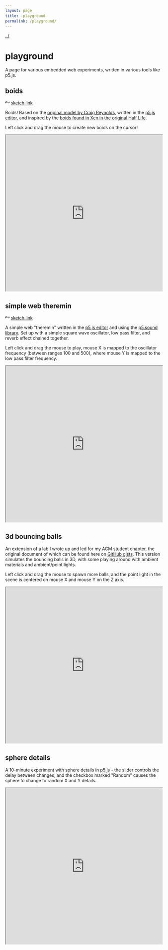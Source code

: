 ```yaml
---
layout: page
title: -playground
permalink: /playground/
---
```


<a href="/">../</a>

# playground

A page for various embedded web experiments, written in various tools like p5.js.

## boids

<div>
    <img src="/icons/p5-js.svg" width="14">
    <a href="https://editor.p5js.org/d-mckee/sketches/iuQZEjEN2">sketch link</a>
</div>

Boids! Based on the [original model by Craig Reynolds](https://www.red3d.com/cwr/boids/), written in the [p5.js editor](https://editor.p5js.org/), and inspired by the [boids found in Xen in the original Half Life](https://youtu.be/ucPLCf05VrI).  

Left click and drag the mouse to create new boids on the cursor!

<iframe src="https://editor.p5js.org/d-mckee/embed/iuQZEjEN2" style="width:100%;height:500px;"></iframe>



## simple web theremin

<div>
    <img src="/icons/p5-js.svg" width="14">
    <a href="https://editor.p5js.org/d-mckee/sketches/eZmVZvny3">sketch link</a>
</div>

A simple web "theremin" written in the [p5.js editor](https://editor.p5js.org/) and using the [p5.sound library](https://github.com/processing/p5.js-sound). Set up with a simple square wave oscillator, low pass filter, and reverb effect chained together.  

Left click and drag the mouse to play, mouse X is mapped to the oscillator frequency (between ranges 100 and 500), where mouse Y is mapped to the low pass filter frequency.

<iframe src="https://editor.p5js.org/d-mckee/embed/eZmVZvny3" style="width:100%;height:500px;"></iframe>



## 3d bouncing balls

An extension of a lab I wrote up and led for my ACM student chapter, the original document of which can be found here on [GitHub gists](https://gist.github.com/d-mckee/559f31624471ad30d15f0ffa16e39454). This version simulates the bouncing balls in 3D, with some playing around with ambient materials and ambient/point lights. 

Left click and drag the mouse to spawn more balls, and the point light in the scene is centered on mouse X and mouse Y on the Z axis.

<iframe src="https://editor.p5js.org/d-mckee/embed/rJCGaVcNw" style="width:100%;height:500px;"></iframe>



## sphere details

A 10-minute experiment with sphere details in [p5.js](https://p5js.org/) - the slider controls the delay between changes, and the checkbox marked "Random" causes the sphere to change to random X and Y details.

<iframe src="https://editor.p5js.org/d-mckee/embed/OI50H2gp4" style="width:100%;height:500px;"></iframe>

